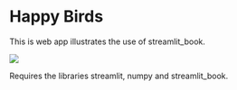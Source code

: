 # Happy Birds

This is web app illustrates the use of streamlit_book.

![](https://github.com/sebastiandres/streamlit_happy_birds/blob/main/images/happybird.png?raw=true)

Requires the libraries streamlit, numpy and streamlit_book.
